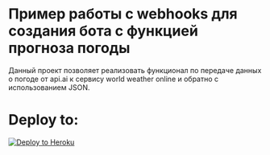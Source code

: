 # Пример работы с webhooks для создания бота с функцией прогноза погоды

Данный проект позволяет реализовать функционал по передаче данных о погоде от api.ai к сервису world weather online и обратно с использованием JSON.


# Deploy to:
[![Deploy to Heroku](https://www.herokucdn.com/deploy/button.svg)](https://heroku.com/deploy)

